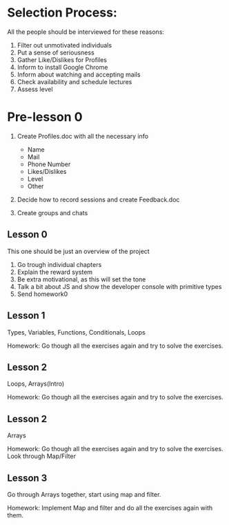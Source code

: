 # Selection Process:
All the people should be interviewed for these reasons:
1. Filter out unmotivated individuals
2. Put a sense of seriousness
3. Gather Like/Dislikes for Profiles
4. Inform to install Google Chrome
5. Inform about watching and accepting mails
6. Check availability and schedule lectures
7. Assess level

# Pre-lesson 0
1. Create Profiles.doc with all the necessary info
   - Name
   - Mail
   - Phone Number
   - Likes/Dislikes
   - Level
   - Other

2. Decide how to record sessions and create Feedback.doc
3. Create groups and chats

## Lesson 0
This one should be just an overview of the project
1. Go trough individual chapters
2. Explain the reward system
3. Be extra motivational, as this will set the tone
4. Talk a bit about JS and show the developer console with primitive types
5. Send homework0

## Lesson 1
Types, Variables, Functions, Conditionals, Loops

Homework: Go though all the exercises again and try to solve the exercises.

## Lesson 2
Loops, Arrays(Intro)

Homework: Go though all the exercises again and try to solve the exercises.

## Lesson 2
Arrays

Homework: Go though all the exercises again and try to solve the exercises. Look through Map/Filter

## Lesson 3
Go through Arrays together, start using map and filter.

Homework: Implement Map and filter and do all the exercises again with them.
